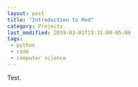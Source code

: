```yaml
---
layout: post
title: "Introduction to Red"
category: Projects
last_modified: 2019-03-01T13:31:00-05:00
tags:
 - python
 - code
 - computer science
---
```


Test.
